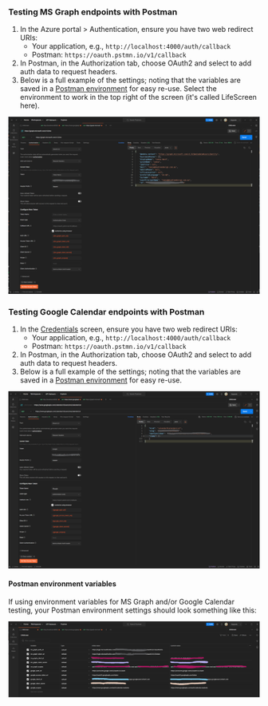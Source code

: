 ### Testing MS Graph endpoints with Postman

1. In the Azure portal > Authentication, ensure you have two web redirect URIs:
    - Your application, e.g., `http://localhost:4000/auth/callback`
    - Postman: `https://oauth.pstmn.io/v1/callback`
2. In Postman, in the Authorization tab, choose OAuth2 and select to add auth data to request headers.
3. Below is a full example of the settings; noting that the variables are saved in a [Postman environment](https://learning.postman.com/docs/sending-requests/environments/managing-environments/) for easy re-use. Select the environment to work in the top right of the screen (it's called LifeScreen here).

![MS Graph Postman example](https://github.com/doubleedesign/life-screen/blob/version-2/docs/public/postman_msgraph.png?raw=true)

### Testing Google Calendar endpoints with Postman

1. In the [Credentials](https://console.cloud.google.com/apis/credentials?project=life-screen) screen, ensure you have two web redirect URIs:
    - Your application, e.g., `http://localhost:4000/auth/callback`
    - Postman: `https://oauth.pstmn.io/v1/callback`
2. In Postman, in the Authorization tab, choose OAuth2 and select to add auth data to request headers.
3. Below is a full example of the settings; noting that the variables are saved in a [Postman environment](https://learning.postman.com/docs/sending-requests/environments/managing-environments/) for easy re-use.

![Google Postman example](https://github.com/doubleedesign/life-screen/blob/version-2/docs/public/postman_google.png?raw=true)

#### Postman environment variables

If using environment variables for MS Graph and/or Google Calendar testing, your Postman environment settings should look something like this:

![Postman environment example](https://github.com/doubleedesign/life-screen/blob/version-2/docs/public/postman_env.png?raw=true)


